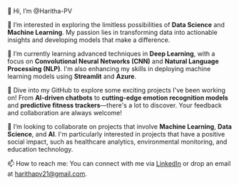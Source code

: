 👋 Hi, I’m @Haritha-PV

👀 I’m interested in exploring the limitless possibilities of **Data Science** and **Machine Learning**. My passion lies in transforming data into actionable insights and developing models that make a difference.

🌱 I’m currently learning advanced techniques in **Deep Learning**, with a focus on **Convolutional Neural Networks (CNN)** and **Natural Language Processing (NLP)**. I'm also enhancing my skills in deploying machine learning models using **Streamlit** and **Azure**.

💼 Dive into my GitHub to explore some exciting projects I've been working on! From **AI-driven chatbots** to **cutting-edge emotion recognition models** and **predictive fitness trackers**—there's a lot to discover. Your feedback and collaboration are always welcome!

💞️ I’m looking to collaborate on projects that involve **Machine Learning**, **Data Science**, and **AI**. I'm particularly interested in projects that have a positive social impact, such as healthcare analytics, environmental monitoring, and education technology.

📫 How to reach me: You can connect with me via [LinkedIn](https://www.linkedin.com/in/harithapv/) or drop an email at harithapv21@gmail.com.

